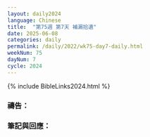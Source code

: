 ```yaml
---
layout: daily2024
language: Chinese
title:  "第75週 第7天 補漏拾遺"
date: 2025-06-08
categories: daily
permalink: /daily/2022/wk75-day7-daily.html
weekNum: 75
dayNum: 7
cycle: 2024
---
```


{% include BibleLinks2024.html %}

### 禱告：

### 筆記與回應：
